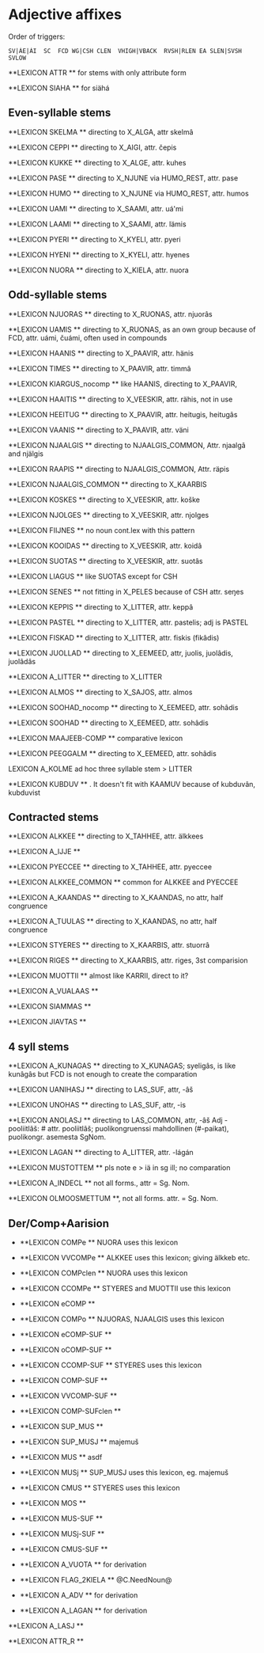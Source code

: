 


# Adjective affixes


Order of triggers:
```
SV|ÁE|ÁI  SC  FCD WG|CSH CLEN  VHIGH|VBACK  RVSH|RLEN EA SLEN|SVSH  SVLOW
```



 **LEXICON ATTR ** for stems with only attribute form


 **LEXICON SIAHA ** for siähá


## Even-syllable stems






 **LEXICON SKELMA ** directing to X_ALGA, attr skelmâ












 **LEXICON CEPPI ** directing to X_AIGI, attr. čepis




 **LEXICON KUKKE ** directing to X_ALGE, attr. kuhes




 **LEXICON PASE ** directing to X_NJUNE via HUMO_REST, attr. pase                  

 **LEXICON HUMO ** directing to X_NJUNE via HUMO_REST, attr. humos                  



 **LEXICON UAMI ** directing to X_SAAMI, attr. uá'mi

 **LEXICON LAAMI ** directing to X_SAAMI, attr. lämis



 **LEXICON PYERI ** directing to X_KYELI, attr. pyeri



 **LEXICON HYENI ** directing to X_KYELI, attr. hyenes


 **LEXICON NUORA ** directing to X_KIELA, attr. nuora





## Odd-syllable stems

 **LEXICON NJUORAS ** directing to X_RUONAS, attr. njuorâs


 **LEXICON UAMIS ** directing to X_RUONAS, as an own group because of FCD, attr. uámi, čuámi, often used in compounds



 **LEXICON HAANIS ** directing to X_PAAVIR, attr. hänis


 **LEXICON TIMES ** directing to X_PAAVIR, attr. timmâ


 **LEXICON KIARGUS_nocomp **  like HAANIS, directing to X_PAAVIR, 


 **LEXICON HAAITIS ** directing to X_VEESKIR, attr. rähis, not in use

 **LEXICON HEEITUG ** directing to X_PAAVIR, attr. heitugis, heitugâs



 **LEXICON VAANIS ** directing to  X_PAAVIR, attr. väni

 **LEXICON NJAALGIS ** directing to NJAALGIS_COMMON, Attr. njaalgâ and njälgis

 **LEXICON RAAPIS ** directing to NJAALGIS_COMMON, Attr. räpis 

 **LEXICON NJAALGIS_COMMON ** directing to  X_KAARBIS

 **LEXICON KOSKES ** directing to  X_VEESKIR, attr. koške


 **LEXICON NJOLGES ** directing to  X_VEESKIR, attr. njolges



 **LEXICON FIIJNES **  no noun cont.lex with this pattern



 **LEXICON KOOIDAS ** directing to  X_VEESKIR, attr. koidâ


 **LEXICON SUOTAS  ** directing to  X_VEESKIR, attr. suotâs


 **LEXICON LIAGUS  ** like SUOTAS except for CSH



 **LEXICON SENES ** not fitting in X_PELES because of CSH attr. seŋes




 **LEXICON KEPPIS ** directing to X_LITTER, attr. keppâ

 **LEXICON PASTEL ** directing to X_LITTER, attr. pastelis; adj is PASTEL

 **LEXICON FISKAD ** directing to X_LITTER, attr. fiskis (fikâdis)


 **LEXICON JUOLLAD ** directing to X_EEMEED, attr, juolis, juolâdis, juolâdâs

 **LEXICON A_LITTER ** directing to X_LITTER







 **LEXICON ALMOS ** directing to X_SAJOS, attr. almos



 **LEXICON SOOHAD_nocomp ** directing to X_EEMEED, attr. sohâdis


 **LEXICON SOOHAD ** directing to X_EEMEED, attr. sohâdis



 **LEXICON MAAJEEB-COMP ** comparative lexicon


 **LEXICON PEEGGALM ** directing to X_EEMEED, attr. sohâdis








 LEXICON A_KOLME  ad hoc three syllable stem > LITTER


 **LEXICON KUBDUV ** . It doesn't fit with KAAMUV because of kubduvân, kubduvist



## Contracted stems

 **LEXICON ALKKEE  ** directing to X_TAHHEE, attr. älkkees


 **LEXICON A_IJJE  ** 


 **LEXICON PYECCEE  ** directing to X_TAHHEE, attr. pyeccee


 **LEXICON ALKKEE_COMMON ** common for ALKKEE and PYECCEE


 **LEXICON A_KAANDAS ** directing to X_KAANDAS, no attr, half congruence

 **LEXICON A_TUULAS ** directing to X_KAANDAS, no attr, half congruence


 **LEXICON STYERES ** directing to X_KAARBIS, attr. stuorrâ

 **LEXICON RIGES ** directing to X_KAARBIS, attr. riges, 3st comparision




 **LEXICON MUOTTII ** almost like KARRII, direct to it?


 **LEXICON A_VUALAAS ** 


 **LEXICON SIAMMAS ** 


 **LEXICON JIAVTAS ** 





## 4 syll stems

 **LEXICON A_KUNAGAS ** directing to  X_KUNAGAS; syeligâs, is like kunâgâs but FCD is not enough to create the comparation





 **LEXICON UANIHASJ ** directing to LAS_SUF, attr, -âš





 **LEXICON UNOHAS ** directing to LAS_SUF, attr, -is


 **LEXICON ANOLASJ ** directing to LAS_COMMON, attr, -âš
Adj - pooliitlâš: # attr. pooliitlâš; puolikongruenssi mahdollinen (#-paikat), puolikongr. asemesta SgNom.

 **LEXICON LAGAN ** directing to A_LITTER, attr. -lágán







 **LEXICON MUSTOTTEM ** pls note e > iä in sg ill; no comparation

 **LEXICON A_INDECL ** not all forms., attr = Sg. Nom.


 **LEXICON OLMOOSMETTUM **, not all forms. attr. = Sg. Nom.





## Der/Comp+Aarision


 * **LEXICON COMPe ** NUORA uses this lexicon


 * **LEXICON VVCOMPe ** ALKKEE uses this lexicon; giving älkkeb etc.



 * **LEXICON COMPclen ** NUORA uses this lexicon


 * **LEXICON CCOMPe ** STYERES and MUOTTII use this lexicon


 * **LEXICON eCOMP **


 * **LEXICON COMPo ** NJUORAS, NJAALGIS uses this lexicon


 * **LEXICON eCOMP-SUF  ** 

 * **LEXICON oCOMP-SUF  ** 


 * **LEXICON CCOMP-SUF  **  STYERES uses this lexicon


 * **LEXICON COMP-SUF  ** 



 * **LEXICON VVCOMP-SUF  ** 


 * **LEXICON COMP-SUFclen  ** 


 * **LEXICON SUP_MUS  **

 * **LEXICON SUP_MUSJ  ** majemuš


 * **LEXICON MUS **  asdf

 * **LEXICON MUSj ** SUP_MUSJ uses this lexicon, eg. majemuš


 * **LEXICON CMUS **  STYERES uses this lexicon


 * **LEXICON MOS **

 * **LEXICON MUS-SUF **

 * **LEXICON MUSj-SUF **

 * **LEXICON CMUS-SUF **



 * **LEXICON A_VUOTA  ** for derivation

 * **LEXICON FLAG_2KIELA  ** @C.NeedNoun@

 * **LEXICON A_ADV  ** for derivation





 * **LEXICON A_LAGAN  ** for derivation

 **LEXICON A_LASJ   ** 

 **LEXICON ATTR_R  **

